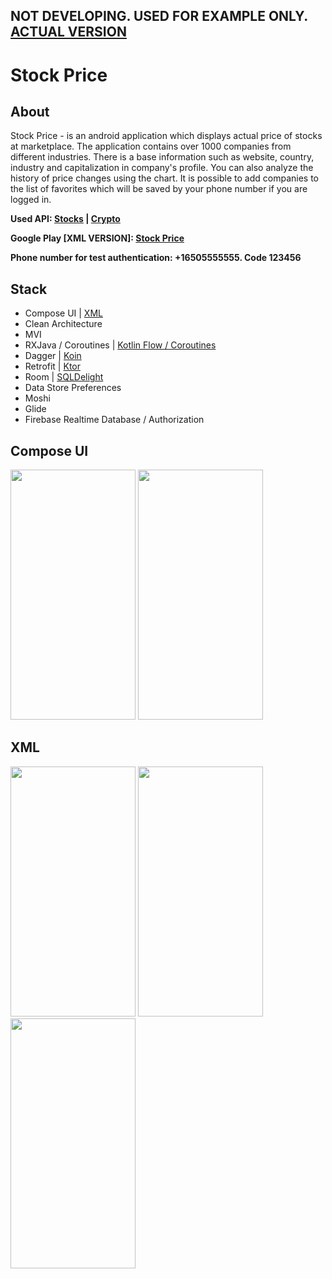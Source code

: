 ## NOT DEVELOPING. USED FOR EXAMPLE ONLY. [ACTUAL VERSION](https://github.com/NichitaFerelin/Stock_Price)

# Stock Price

## About
Stock Price - is an android application which displays actual price of stocks at marketplace. The application contains over 1000 companies from different industries. There is a base information such as website, country, industry and capitalization in company's profile. You can also analyze the history of price changes using the chart. It is possible to add companies to the list of favorites which will be saved by your phone number if you are logged in. 

**Used API: [Stocks](https://finnhub.io/) | [Crypto](https://nomics.com/docs/)**

**Google Play [XML VERSION]: [Stock Price](https://play.google.com/store/apps/details?id=com.ferelin.stockprice)**

**Phone number for test authentication: +16505555555. Code 123456**


## Stack
- Compose UI | [XML](https://github.com/NichitaFerelin/Android_Stock_Price/tree/xml)
- Clean Architecture
- MVI
- RXJava / Coroutines | [Kotlin Flow / Coroutines](https://github.com/NichitaFerelin/Stock_Price)
- Dagger | [Koin](https://github.com/NichitaFerelin/Stock_Price)
- Retrofit | [Ktor](https://github.com/NichitaFerelin/Stock_Price)
- Room | [SQLDelight](https://github.com/NichitaFerelin/Stock_Price)
- Data Store Preferences
- Moshi
- Glide
- Firebase Realtime Database / Authorization


## Compose UI
<p float="middle">
  <img src="https://github.com/NichitaFerelin/Stock_Price/blob/rx_java_as_data_stream_instead_of_kotlin_flow/dev-preview/Preview_1.gif" height="400" width = "200"/>
  <img src="https://github.com/NichitaFerelin/Stock_Price/blob/rx_java_as_data_stream_instead_of_kotlin_flow/dev-preview/Preview_2.gif" height="400" width = "200"/>
</p>

## XML
<p float="middle">
  <img src="https://github.com/NichitaFerelin/Stock_Price/blob/rx_java_as_data_stream_instead_of_kotlin_flow/dev-preview/XML_preview_1.gif" height="400" width = "200"/>
  <img src="https://github.com/NichitaFerelin/Stock_Price/blob/rx_java_as_data_stream_instead_of_kotlin_flow/dev-preview/XML_preview_2.gif" height="400" width = "200"/>
  <img src="https://github.com/NichitaFerelin/Stock_Price/blob/rx_java_as_data_stream_instead_of_kotlin_flow/dev-preview/XML_preview_3.gif" height="400" width = "200"/>
</p>
